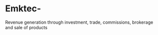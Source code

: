 # Emktec-
Revenue generation through investment, trade, commissions, brokerage and sale of products 
